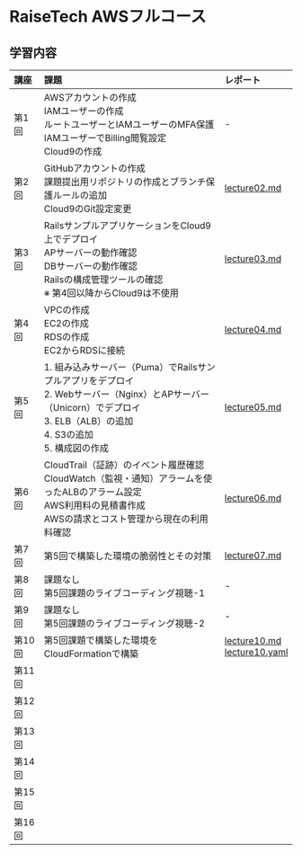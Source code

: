 # RaiseTech AWSフルコース

## 学習内容
|講座|課題|レポート|
|:---|:---|:---|
|第1回|AWSアカウントの作成<br>IAMユーザーの作成<br>ルートユーザーとIAMユーザーのMFA保護<br>IAMユーザーでBilling閲覧設定<br>Cloud9の作成|-|
|第2回|GitHubアカウントの作成<br>課題提出用リポジトリの作成とブランチ保護ルールの追加<br>Cloud9のGit設定変更|[lecture02.md](lecture02.md)|
|第3回|RailsサンプルアプリケーションをCloud9上でデプロイ<br>APサーバーの動作確認<br>DBサーバーの動作確認<br>Railsの構成管理ツールの確認<br>※ 第4回以降からCloud9は不使用|[lecture03.md](lecture03.md)|
|第4回|VPCの作成<br>EC2の作成<br>RDSの作成<br>EC2からRDSに接続<br>|[lecture04.md](lecture04.md)|
|第5回|1. 組み込みサーバー（Puma）でRailsサンプルアプリをデプロイ<br>2. Webサーバー（Nginx）とAPサーバー（Unicorn）でデプロイ<br>3. ELB（ALB）の追加<br>4. S3の追加<br>5. 構成図の作成|[lecture05.md](lecture05.md)|
|第6回|CloudTrail（証跡）のイベント履歴確認<br>CloudWatch（監視・通知）アラームを使ったALBのアラーム設定<br>AWS利用料の見積書作成<br>AWSの請求とコスト管理から現在の利用料確認|[lecture06.md](lecture06.md)|
|第7回|第5回で構築した環境の脆弱性とその対策|[lecture07.md](lecture07.md)|
|第8回|課題なし<br>第5回課題のライブコーディング視聴-1|-|
|第9回|課題なし<br>第5回課題のライブコーディング視聴-2|-|
|第10回|第5回課題で構築した環境をCloudFormationで構築|[lecture10.md](https://github.com/LibertyReman/raisetech_aws/blob/lecture10/lecture10.md)<br>[lecture10.yaml](https://github.com/LibertyReman/raisetech_aws/blob/lecture10/lecture10.yaml)|
|第11回||||
|第12回||||
|第13回||||
|第14回||||
|第15回||||
|第16回||||


